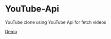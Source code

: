 # YouTube-Api
YouTube clone using YouTube Api for fetch videos



[Demo](https://dakshugill.github.io/YouTube-Api/)
